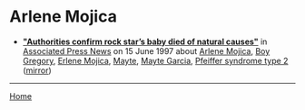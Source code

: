 # Arlene Mojica

 - [**"Authorities confirm rock star’s baby died of natural causes"**](https://apnews.com/a34eb1b4bd83629fa6450e237a49cfbb) in [Associated Press News](https://www.apnews.com/) on 15 June 1997 about [Arlene Mojica](https://bjmdotnet.github.io/pr1nc3/topics/arlene-mojica/), [Boy Gregory](https://bjmdotnet.github.io/pr1nc3/topics/boy-gregory/), [Erlene Mojica](https://bjmdotnet.github.io/pr1nc3/topics/erlene-mojica/), [Mayte](https://bjmdotnet.github.io/pr1nc3/topics/mayte/), [Mayte Garcia](https://bjmdotnet.github.io/pr1nc3/topics/mayte-garcia/), [Pfeiffer syndrome type 2](https://bjmdotnet.github.io/pr1nc3/topics/pfeiffer-syndrome-type-2/) ([mirror](https://web.archive.org/web/*/https://apnews.com/a34eb1b4bd83629fa6450e237a49cfbb))

----

[Home](../)
